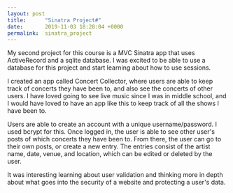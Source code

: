 ```yaml
---
layout: post
title:      "Sinatra Project#"
date:       2019-11-03 18:28:04 +0000
permalink:  sinatra_project
---
```



My second project for this course is a MVC Sinatra app that uses ActiveRecord and a sqlite database. I was excited to be able to use a database for this project and start learning about how to use sessions.

I created an app called Concert Collector, where users are able to keep track of concerts they have been to, and also see the concerts of other users. I have loved going to see live music since I was in middle school, and I would have loved to have an app like this to keep track of all the shows I have been to.

Users are able to create an account with a unique username/password. I used bcrypt for this.
Once logged in, the user is able to see other user's posts of which concerts they have been to. From there, the user can go to their own posts, or create a new entry.
The entries consist of the artist name, date, venue, and location, which can be edited or deleted by the user.

It was interesting learning about user validation and thinking more in depth about what goes into the security of a website and protecting a user's data.
